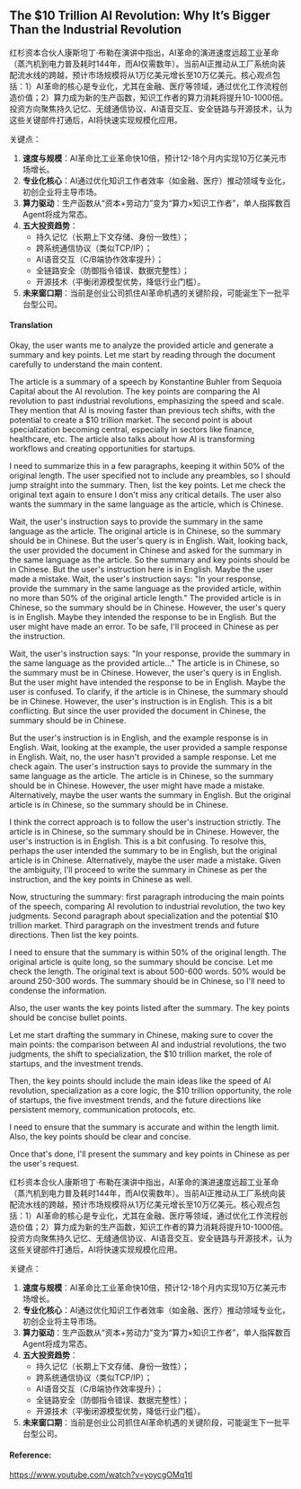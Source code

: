 ## The $10 Trillion AI Revolution: Why It’s Bigger Than the Industrial Revolution

<think>
</think>

红杉资本合伙人康斯坦丁·布勒在演讲中指出，AI革命的演进速度远超工业革命（蒸汽机到电力普及耗时144年，而AI仅需数年）。当前AI正推动从工厂系统向装配流水线的跨越，预计市场规模将从1万亿美元增长至10万亿美元。核心观点包括：1）AI革命的核心是专业化，尤其在金融、医疗等领域，通过优化工作流程创造价值；2）算力成为新的生产函数，知识工作者的算力消耗将提升10-1000倍。投资方向聚焦持久记忆、无缝通信协议、AI语音交互、安全链路与开源技术，认为这些关键部件打通后，AI将快速实现规模化应用。

关键点：  
1. **速度与规模**：AI革命比工业革命快10倍，预计12-18个月内实现10万亿美元市场增长。  
2. **专业化核心**：AI通过优化知识工作者效率（如金融、医疗）推动领域专业化，初创企业将主导市场。  
3. **算力驱动**：生产函数从“资本+劳动力”变为“算力×知识工作者”，单人指挥数百Agent将成为常态。  
4. **五大投资趋势**：  
   - 持久记忆（长期上下文存储、身份一致性）；  
   - 跨系统通信协议（类似TCP/IP）；  
   - AI语音交互（C/B端协作效率提升）；  
   - 全链路安全（防御指令错误、数据完整性）；  
   - 开源技术（平衡闭源模型优势，降低行业门槛）。  
5. **未来窗口期**：当前是创业公司抓住AI革命机遇的关键阶段，可能诞生下一批平台型公司。</document>

#### Translation 

<think>
Okay, the user wants me to analyze the provided article and generate a summary and key points. Let me start by reading through the document carefully to understand the main content.

The article is a summary of a speech by Konstantine Buhler from Sequoia Capital about the AI revolution. The key points are comparing the AI revolution to past industrial revolutions, emphasizing the speed and scale. They mention that AI is moving faster than previous tech shifts, with the potential to create a $10 trillion market. The second point is about specialization becoming central, especially in sectors like finance, healthcare, etc. The article also talks about how AI is transforming workflows and creating opportunities for startups. 

I need to summarize this in a few paragraphs, keeping it within 50% of the original length. The user specified not to include any preambles, so I should jump straight into the summary. Then, list the key points. Let me check the original text again to ensure I don't miss any critical details. The user also wants the summary in the same language as the article, which is Chinese. 

Wait, the user's instruction says to provide the summary in the same language as the article. The original article is in Chinese, so the summary should be in Chinese. But the user's query is in English. Wait, looking back, the user provided the document in Chinese and asked for the summary in the same language as the article. So the summary and key points should be in Chinese. But the user's instruction here is in English. Maybe the user made a mistake. Wait, the user's instruction says: "In your response, provide the summary in the same language as the provided article, within no more than 50% of the original article length." The provided article is in Chinese, so the summary should be in Chinese. However, the user's query is in English. Maybe they intended the response to be in English. But the user might have made an error. To be safe, I'll proceed in Chinese as per the instruction. 

Wait, the user's instruction says: "In your response, provide the summary in the same language as the provided article..." The article is in Chinese, so the summary must be in Chinese. However, the user's query is in English. But the user might have intended the response to be in English. Maybe the user is confused. To clarify, if the article is in Chinese, the summary should be in Chinese. However, the user's instruction is in English. This is a bit conflicting. But since the user provided the document in Chinese, the summary should be in Chinese. 

But the user's instruction is in English, and the example response is in English. Wait, looking at the example, the user provided a sample response in English. Wait, no, the user hasn't provided a sample response. Let me check again. The user's instruction says to provide the summary in the same language as the article. The article is in Chinese, so the summary should be in Chinese. However, the user might have made a mistake. Alternatively, maybe the user wants the summary in English. But the original article is in Chinese, so the summary should be in Chinese. 

I think the correct approach is to follow the user's instruction strictly. The article is in Chinese, so the summary should be in Chinese. However, the user's instruction is in English. This is a bit confusing. To resolve this, perhaps the user intended the summary to be in English, but the original article is in Chinese. Alternatively, maybe the user made a mistake. Given the ambiguity, I'll proceed to write the summary in Chinese as per the instruction, and the key points in Chinese as well. 

Now, structuring the summary: first paragraph introducing the main points of the speech, comparing AI revolution to industrial revolution, the two key judgments. Second paragraph about specialization and the potential $10 trillion market. Third paragraph on the investment trends and future directions. Then list the key points. 

I need to ensure that the summary is within 50% of the original length. The original article is quite long, so the summary should be concise. Let me check the length. The original text is about 500-600 words. 50% would be around 250-300 words. The summary should be in Chinese, so I'll need to condense the information. 

Also, the user wants the key points listed after the summary. The key points should be concise bullet points. 

Let me start drafting the summary in Chinese, making sure to cover the main points: the comparison between AI and industrial revolutions, the two judgments, the shift to specialization, the $10 trillion market, the role of startups, and the investment trends. 

Then, the key points should include the main ideas like the speed of AI revolution, specialization as a core logic, the $10 trillion opportunity, the role of startups, the five investment trends, and the future directions like persistent memory, communication protocols, etc. 

I need to ensure that the summary is accurate and within the length limit. Also, the key points should be clear and concise. 

Once that's done, I'll present the summary and key points in Chinese as per the user's request.
</think>

红杉资本合伙人康斯坦丁·布勒在演讲中指出，AI革命的演进速度远超工业革命（蒸汽机到电力普及耗时144年，而AI仅需数年）。当前AI正推动从工厂系统向装配流水线的跨越，预计市场规模将从1万亿美元增长至10万亿美元。核心观点包括：1）AI革命的核心是专业化，尤其在金融、医疗等领域，通过优化工作流程创造价值；2）算力成为新的生产函数，知识工作者的算力消耗将提升10-1000倍。投资方向聚焦持久记忆、无缝通信协议、AI语音交互、安全链路与开源技术，认为这些关键部件打通后，AI将快速实现规模化应用。

关键点：  
1. **速度与规模**：AI革命比工业革命快10倍，预计12-18个月内实现10万亿美元市场增长。  
2. **专业化核心**：AI通过优化知识工作者效率（如金融、医疗）推动领域专业化，初创企业将主导市场。  
3. **算力驱动**：生产函数从“资本+劳动力”变为“算力×知识工作者”，单人指挥数百Agent将成为常态。  
4. **五大投资趋势**：  
   - 持久记忆（长期上下文存储、身份一致性）；  
   - 跨系统通信协议（类似TCP/IP）；  
   - AI语音交互（C/B端协作效率提升）；  
   - 全链路安全（防御指令错误、数据完整性）；  
   - 开源技术（平衡闭源模型优势，降低行业门槛）。  
5. **未来窗口期**：当前是创业公司抓住AI革命机遇的关键阶段，可能诞生下一批平台型公司。

#### Reference: 

https://www.youtube.com/watch?v=yoycgOMq1tI
